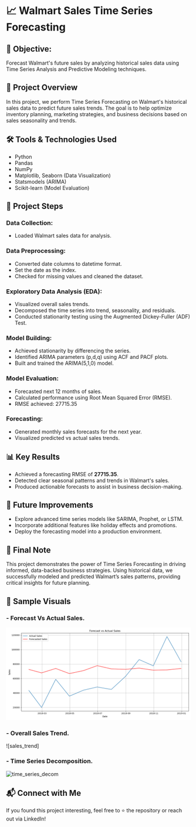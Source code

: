# 📈 Walmart Sales Time Series Forecasting
## 🎯 Objective:
Forecast Walmart's future sales by analyzing historical sales data using Time Series Analysis and Predictive Modeling techniques.

## 📂 Project Overview
In this project, we perform Time Series Forecasting on Walmart's historical sales data to predict future sales trends.
The goal is to help optimize inventory planning, marketing strategies, and business decisions based on sales seasonality and trends.

## 🛠️ Tools & Technologies Used
- Python
- Pandas
- NumPy
- Matplotlib, Seaborn (Data Visualization)
- Statsmodels (ARIMA)
- Scikit-learn (Model Evaluation)

## 🔎 Project Steps
### Data Collection:
- Loaded Walmart sales data for analysis.

### Data Preprocessing:
- Converted date columns to datetime format.
- Set the date as the index.
- Checked for missing values and cleaned the dataset.

### Exploratory Data Analysis (EDA):
- Visualized overall sales trends.
- Decomposed the time series into trend, seasonality, and residuals.
- Conducted stationarity testing using the Augmented Dickey-Fuller (ADF) Test.

### Model Building:
- Achieved stationarity by differencing the series.
- Identified ARIMA parameters (p,d,q) using ACF and PACF plots.
- Built and trained the ARIMA(5,1,0) model.

### Model Evaluation:
- Forecasted next 12 months of sales.
- Calculated performance using Root Mean Squared Error (RMSE).
- RMSE achieved: 27715.35

### Forecasting:
- Generated monthly sales forecasts for the next year.
- Visualized predicted vs actual sales trends.

## 📊 Key Results
- Achieved a forecasting RMSE of **27715.35**.
- Detected clear seasonal patterns and trends in Walmart's sales.
- Produced actionable forecasts to assist in business decision-making.

## 🧠 Future Improvements
- Explore advanced time series models like SARIMA, Prophet, or LSTM.
- Incorporate additional features like holiday effects and promotions.
- Deploy the forecasting model into a production environment.

## 🚀 Final Note
This project demonstrates the power of Time Series Forecasting in driving informed, data-backed business strategies.
Using historical data, we successfully modeled and predicted Walmart’s sales patterns, providing critical insights for future planning.

## 📌 Sample Visuals
### - Forecast Vs Actual Sales.
![forecast_vs_actual](https://github.com/Mahesh-011/walmart-sales-analysis/blob/main/forecast_vs_actual.png?raw=true)

### - Overall Sales Trend.
![sales_trend]

### - Time Series Decomposition.

![time_series_decom](https://github.com/user-attachments/assets/c655582b-9a45-4725-8242-8f8949875a2f)


## 📬 Connect with Me
If you found this project interesting, feel free to ⭐ the repository or reach out via LinkedIn!

